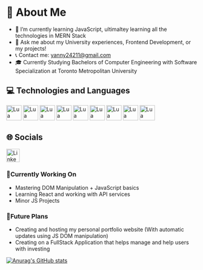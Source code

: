 
# 📖 About Me
* 🌱 I’m currently learning JavaScript, ultimaltey learning all the technologies in MERN Stack
* 💬 Ask me about my University experiences, Frontend Development, or my projects!
* 📞 Contact me: yanny24211@gmail.com
* 🎓 Currently Studying Bachelors of Computer Engineering with Software Specialization at Toronto Metropolitan University

## 💻 Technologies and Languages
<img display: inline-block width=40px height=auto src="https://upload.wikimedia.org/wikipedia/commons/thumb/c/cf/Lua-Logo.svg/2048px-Lua-Logo.svg.png" alt="Lua">
<img display: inline-block width=40px height=auto src="https://upload.wikimedia.org/wikipedia/commons/thumb/c/cf/Lua-Logo.svg/2048px-Lua-Logo.svg.png" alt="Lua">
<img display: inline-block width=40px height=auto src="https://upload.wikimedia.org/wikipedia/commons/thumb/c/cf/Lua-Logo.svg/2048px-Lua-Logo.svg.png" alt="Lua">
<img display: inline-block width=40px height=auto src="https://upload.wikimedia.org/wikipedia/commons/thumb/c/cf/Lua-Logo.svg/2048px-Lua-Logo.svg.png" alt="Lua">
<img display: inline-block width=40px height=auto src="https://upload.wikimedia.org/wikipedia/commons/thumb/c/cf/Lua-Logo.svg/2048px-Lua-Logo.svg.png" alt="Lua">
<img display: inline-block width=40px height=auto src="https://upload.wikimedia.org/wikipedia/commons/thumb/c/cf/Lua-Logo.svg/2048px-Lua-Logo.svg.png" alt="Lua">
<img display: inline-block width=40px height=auto src="https://upload.wikimedia.org/wikipedia/commons/thumb/c/cf/Lua-Logo.svg/2048px-Lua-Logo.svg.png" alt="Lua">
<img display: inline-block width=40px height=auto src="https://upload.wikimedia.org/wikipedia/commons/thumb/c/cf/Lua-Logo.svg/2048px-Lua-Logo.svg.png" alt="Lua">
<img display: inline-block width=40px height=auto src="https://upload.wikimedia.org/wikipedia/commons/thumb/c/cf/Lua-Logo.svg/2048px-Lua-Logo.svg.png" alt="Lua">

## 🌐 Socials
<a href="https://www.linkedin.com/feed/"><img width=35px height=auto src="https://upload.wikimedia.org/wikipedia/commons/thumb/c/ca/LinkedIn_logo_initials.png/800px-LinkedIn_logo_initials.png" alt="LinkedIn Page"></a>



### 🔧Currently Working On
* Mastering DOM Manipulation + JavaScript basics
* Learning React and working with API services
* Minor JS Projects

### 🚀Future Plans
* Creating and hosting my personal portfolio website (With automatic updates using JS DOM manipulation)
* Creating on a FullStack Application that helps manage and help users with investing

[![Anurag's GitHub stats](https://github-readme-stats.vercel.app/api?username=Yanny24211&how_icons=true&count_private=true&theme=dark)](https://github.com/anuraghazra/github-readme-stats)
